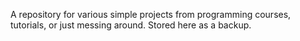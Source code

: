 A repository for various simple projects from programming courses, tutorials, or just messing around. Stored here as a backup.
